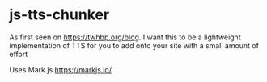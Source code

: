 # js-tts-chunker
As first seen on https://twhbp.org/blog. I want this to be a lightweight implementation of TTS for you to add onto your site with a small amount of effort

Uses Mark.js https://markjs.io/
